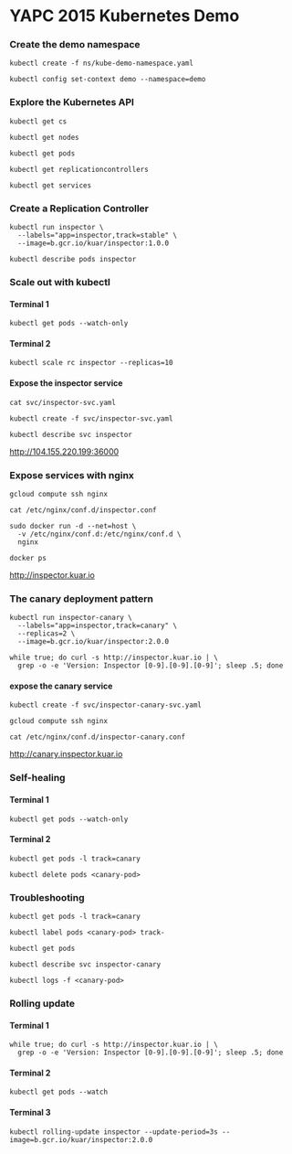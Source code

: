 # YAPC 2015 Kubernetes Demo

### Create the demo namespace

```
kubectl create -f ns/kube-demo-namespace.yaml 
```
```
kubectl config set-context demo --namespace=demo
```

### Explore the Kubernetes API

```
kubectl get cs
```

```
kubectl get nodes
```

```
kubectl get pods
```

```
kubectl get replicationcontrollers
```

```
kubectl get services
```

### Create a Replication Controller

```
kubectl run inspector \
  --labels="app=inspector,track=stable" \
  --image=b.gcr.io/kuar/inspector:1.0.0
```

```
kubectl describe pods inspector
```

### Scale out with kubectl

#### Terminal 1

```
kubectl get pods --watch-only
```

#### Terminal 2

```
kubectl scale rc inspector --replicas=10
```

#### Expose the inspector service

```
cat svc/inspector-svc.yaml
```

```
kubectl create -f svc/inspector-svc.yaml
```

```
kubectl describe svc inspector
```

http://104.155.220.199:36000

### Expose services with nginx

```
gcloud compute ssh nginx
```

```
cat /etc/nginx/conf.d/inspector.conf
```

```
sudo docker run -d --net=host \
  -v /etc/nginx/conf.d:/etc/nginx/conf.d \
  nginx
```

```
docker ps
```

http://inspector.kuar.io

### The canary deployment pattern

```
kubectl run inspector-canary \
  --labels="app=inspector,track=canary" \
  --replicas=2 \
  --image=b.gcr.io/kuar/inspector:2.0.0
```

```
while true; do curl -s http://inspector.kuar.io | \
  grep -o -e 'Version: Inspector [0-9].[0-9].[0-9]'; sleep .5; done
```

#### expose the canary service

```
kubectl create -f svc/inspector-canary-svc.yaml
```

```
gcloud compute ssh nginx
```

```
cat /etc/nginx/conf.d/inspector-canary.conf
```

http://canary.inspector.kuar.io

### Self-healing

#### Terminal 1

```
kubectl get pods --watch-only
```

#### Terminal 2

```
kubectl get pods -l track=canary
```

```
kubectl delete pods <canary-pod>
```

### Troubleshooting

```
kubectl get pods -l track=canary
```

```
kubectl label pods <canary-pod> track-
```

```
kubectl get pods
```

```
kubectl describe svc inspector-canary
```

```
kubectl logs -f <canary-pod>
```

### Rolling update

#### Terminal 1

```
while true; do curl -s http://inspector.kuar.io | \
  grep -o -e 'Version: Inspector [0-9].[0-9].[0-9]'; sleep .5; done
```

#### Terminal 2

```
kubectl get pods --watch
```

#### Terminal 3

```
kubectl rolling-update inspector --update-period=3s --image=b.gcr.io/kuar/inspector:2.0.0
```
